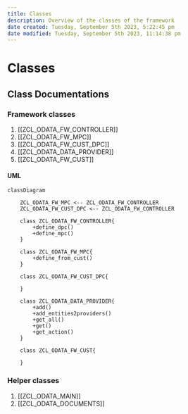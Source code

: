 ```yaml
---
title: Classes
description: Overview of the classes of the framework
date created: Tuesday, September 5th 2023, 5:22:45 pm
date modified: Tuesday, September 5th 2023, 11:14:38 pm
---
```

# Classes

## Class Documentations

### Framework classes

1. [[ZCL_ODATA_FW_CONTROLLER]]
1. [[ZCL_ODATA_FW_MPC]]
1. [[ZCL_ODATA_FW_CUST_DPC]]
1. [[ZCL_ODATA_DATA_PROVIDER]]
1. [[ZCL_ODATA_FW_CUST]]

#### UML

```mermaid
classDiagram

	ZCL_ODATA_FW_MPC <-- ZCL_ODATA_FW_CONTROLLER
    ZCL_ODATA_FW_CUST_DPC <-- ZCL_ODATA_FW_CONTROLLER

	class ZCL_ODATA_FW_CONTROLLER{
        +define_dpc()
        +define_mpc()
	}

	class ZCL_ODATA_FW_MPC{
		+define_from_cust()
	}

    class ZCL_ODATA_FW_CUST_DPC{

	}

	class ZCL_ODATA_DATA_PROVIDER{
		+add()
		+add_entities2providers()
		+get_all()
		+get()
		+get_action()
	}

	class ZCL_ODATA_FW_CUST{
		
	}
```

### Helper classes

  1. [[ZCL_ODATA_MAIN]]
  1. [[ZCL_ODATA_DOCUMENTS]]
